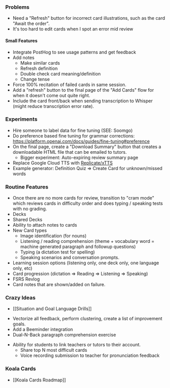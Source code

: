 ### Problems
- Need a "Refresh" button for incorrect card illustrations, such as the card "Await the order".
- It's too hard to edit cards when I spot an error mid review
#### Small Features
- Integrate PostHog to see usage patterns and get feedback
- Add notes
	- Make similar cards
	- Refresh definition
	- Double check card meaning/definition
	- Change tense
- Force 100% recitation of failed cards in same session.
- Add a "refresh" button to the final page of the "Add Cards" flow for when it doesn't come out quite right.
- Include the card front/back when sending transcription to Whisper (might reduce transcription error rate).
### Experiments

 - Hire someone to label data for fine tuning (SEE: Soomgo)
 - Do preference based fine tuning for grammar corrections: https://platform.openai.com/docs/guides/fine-tuning#preference
 - On the final page, create a "Download Summary" button that creates a downloadable HTML file that can be emailed to tutors.
	 - Bigger experiment: Auto-expiring review summary page
 - Replace Google Cloud TTS with [Replicate/xTTS](https://replicate.com/lucataco/xtts-v2)
 - Example generator: Definition Quiz => Create Card for unknown/missed words
### Routine Features
 * Once there are no more cards for review, transition to "cram mode" which reviews cards in difficulty order and does typing / speaking tests with no grading.
 * Decks
 * Shared Decks
 * Ability to attach notes to cards
 * New Card types
	 * Image identification (for nouns)
	 * Listening / reading comprehension (theme + vocabulary word = machine generated paragraph and followup questions)
	 * Typing (a dictation test for spelling)
	 * Speaking scenarios and conversation prompts.
 * Learning session options (listening only, one deck only, one language only, etc)
 * Card progression (dictation => Reading => Listening => Speaking)
 * FSRS Revlog
 * Card notes that are shown/added on failure.
### Crazy Ideas

 * [[Situation and Goal Language Drills]]
- Vectorize all feedback, perform clustering, create a list of improvement goals.
- Add a Beeminder integration
- Dual-N-Back paragraph comprehension exercise
 * Ability for students to link teachers or tutors to their account.
	 * Share top N most difficult cards
	 * Voice recording submission to teacher for pronunciation feedback
### Koala Cards
 * [[Koala Cards Roadmap]]
